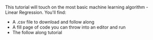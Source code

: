 This tutorial will touch on the most basic machine learning algorithm - Linear Regression.
You'll find:
  - A .csv file to download and follow along
  - A fill page of code you can throw into an editor and run
  - The follow along tutorial
